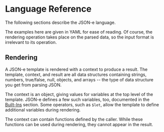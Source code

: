 # Language Reference

The following sections describe the JSON-e language.

The examples here are given in YAML for ease of reading.  Of course, the
rendering operation takes place on the parsed data, so the input format is
irrelevant to its operation.

## Rendering

A JSON-e template is rendered with a context to produce a result. The
template, context, and result are all data structures containing strings,
numbers, true/false, null, objects, and arrays -- the type of data structure
you get from parsing JSON.

The context is an object, giving values for variables at the top level of the
template. JSON-e defines a few such variables, too, documented in the
[Built-Ins](./built-ins.md) section. Some operators, such as `$let`, allow the
template to define additional variables during rendering.

The context can contain functions defined by the caller. While these functions
can be used during rendering, they cannot appear in the result.
